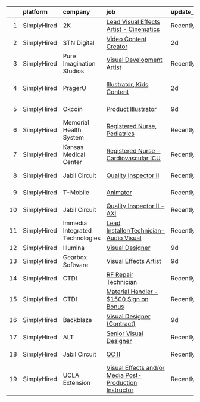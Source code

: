 

|    | platform    | company                         | job                                                                                                                                                               | update_time   | location                  |
|---:|:------------|:--------------------------------|:------------------------------------------------------------------------------------------------------------------------------------------------------------------|:--------------|:--------------------------|
|  1 | SimplyHired | 2K                              | [Lead Visual Effects Artist - Cinematics](https://www.simplyhired.com/job/s-vV1TYWZUkNuSmMc4VwUfs1rx8ELtc_ljQxElD38SSpUqmkxQVKUw?q=visual+effects)                | Recently      | Baltimore, MD             |
|  2 | SimplyHired | STN Digital                     | [Video Content Creator](https://www.simplyhired.com/job/LfjXdJnWlbJ2fkZg_XlMcSYsS_B_cylfFgmqa7BV9VedchMCsuZFHA?q=visual+effects)                                  | 2d            | Remote                    |
|  3 | SimplyHired | Pure Imagination Studios        | [Visual Development Artist](https://www.simplyhired.com/job/u3Ce0qDkoB4jPujFyWA_pOjySvkBJ7SmBclJFkATwkjx3a0XU_1R2g?q=visual+effects)                              | Recently      | Rochester, NY +1 location |
|  4 | SimplyHired | PragerU                         | [Illustrator, Kids Content](https://www.simplyhired.com/job/u8LB_97OtHda2196mhX4bxVnjdTwAwp4FcWqkTF2nWB6J9mq155aKQ?q=visual+effects)                              | 2d            | Los Angeles, CA           |
|  5 | SimplyHired | Okcoin                          | [Product Illustrator](https://www.simplyhired.com/job/mL-Z4mwQLxeXhimvBJcZr-j2vSiQYzFN2pDoIcSdX75dHzYka28MQw?q=visual+effects)                                    | 9d            | San Jose, CA              |
|  6 | SimplyHired | Memorial Health System          | [Registered Nurse, Pediatrics](https://www.simplyhired.com/job/QPF8qxmMa1Ed5tbifyfDvvmwoo_npCqwM0z6BTaXb_0IkJfp7REh3Q?q=visual+effects)                           | Recently      | Decatur, IL               |
|  7 | SimplyHired | Kansas Medical Center           | [Registered Nurse - Cardiovascular ICU](https://www.simplyhired.com/job/XHCW-bVcoVHnTimb47S8P9LtRYRCUn_a_GgOD0T9lox_MdgZwhUuBw?q=visual+effects)                  | Recently      | Andover, KS               |
|  8 | SimplyHired | Jabil Circuit                   | [Quality Inspector II](https://www.simplyhired.com/job/KJnI_Q23cZDiOYylqXm9U23-ryBasKqO7XFmF2pw31Bnb327LPXCEg?q=visual+effects)                                   | Recently      | San Jose, CA              |
|  9 | SimplyHired | T-Mobile                        | [Animator](https://www.simplyhired.com/job/ojBSYlAFj1BJ0M7ny5KvF3krAdnH5c9deUQv8mbunxE0VJzJxDRPWg?q=visual+effects)                                               | Recently      | Overland Park, KS         |
| 10 | SimplyHired | Jabil Circuit                   | [Quality Inspector II - AXI](https://www.simplyhired.com/job/PsrwUwgr7V1sJ5ibFmAnIcUJlgGi7-gEopn0QBFfDvHNE7Y-NYPXNw?q=visual+effects)                             | Recently      | San Jose, CA              |
| 11 | SimplyHired | Immedia Integrated Technologies | [Lead Installer/Technician-Audio Visual](https://www.simplyhired.com/job/IL_TH2SXPlz2tOw2DDE_I22xSpEewZlkJne33ZaAXd-CmCI5oTmI_A?q=visual+effects)                 | Recently      | Scottsdale, AZ            |
| 12 | SimplyHired | Illumina                        | [Visual Designer](https://www.simplyhired.com/job/LQaEe9EFo3YnZkZsSBQJVgxmaiQnBoZ2UT6n_iVJdBCZTbO1mJNGvw?q=visual+effects)                                        | 9d            | Remote                    |
| 13 | SimplyHired | Gearbox Software                | [Visual Effects Artist](https://www.simplyhired.com/job/KgWsYvKgRTCPyzr5fy3MA5ZBn903UztRQKXSsMWBzit7EHJLOxnTrw?q=visual+effects)                                  | 9d            | Frisco, TX                |
| 14 | SimplyHired | CTDI                            | [RF Repair Technician](https://www.simplyhired.com/job/ZK8qLCZ2YqkFiZkpoTkXmwHkJ5-WAY-W_qghQNcGtFuD7OGctN3dPQ?q=visual+effects)                                   | Recently      | Flower Mound, TX          |
| 15 | SimplyHired | CTDI                            | [Material Handler - $1500 Sign on Bonus](https://www.simplyhired.com/job/0FFhkxuqr5pVfKOWiTLby9Ei-Cn8N07uN6hpzhRZZpCTrQCWa4fFOQ?q=visual+effects)                 | Recently      | Pleasant Prairie, WI      |
| 16 | SimplyHired | Backblaze                       | [Visual Designer (Contract)](https://www.simplyhired.com/job/X6gwh0zlCS2Tou0tAvzLuBKtNP9tzIANratJQm3oiP7xy2FnCAvaQQ?q=visual+effects)                             | 9d            | San Mateo, CA             |
| 17 | SimplyHired | ALT                             | [Senior Visual Designer](https://www.simplyhired.com/job/NokOP71osVj86JE8cjeTKVD4OT5uygS2nvU8Ryg5UmYb5eSwnRrk-w?q=visual+effects)                                 | Recently      | New York, NY              |
| 18 | SimplyHired | Jabil Circuit                   | [QC II](https://www.simplyhired.com/job/tSpPsRNKFlM3L1ZFfHMFYHETtWsOFYLa1MHCWRSgQwSnwBvDrXb7DA?q=visual+effects)                                                  | Recently      | San Jose, CA              |
| 19 | SimplyHired | UCLA Extension                  | [Visual Effects and/or Media Post-Production Instructor](https://www.simplyhired.com/job/s9QNUrh9jAtXHraSMcrJLd0FARf_gel_SNxuZ78YEOu4kqoShKkUgg?q=visual+effects) | Recently      | Los Angeles, CA           |